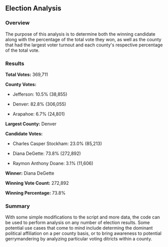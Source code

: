 ## Election Analysis

### Overview
The purpose of this analysis is to determine both the winning candidate along with the percentage of the total vote they won, as well as the county that had the largest voter turnout and each county's respective percentage of the total vote. 

### Results
**Total Votes:** 369,711

**County Votes:**

- Jefferson: 10.5% (38,855)

- Denver: 82.8% (306,055)

- Arapahoe: 6.7% (24,801)

**Largest County:** Denver

**Candidate Votes:**

- Charles Casper Stockham: 23.0% (85,213)

- Diana DeGette: 73.8% (272,892)

- Raymon Anthony Doane: 3.1% (11,606)

**Winner:** Diana DeGette

**Winning Vote Count:** 272,892

**Winning Percentage:** 73.8%

### Summary

With some simple modifications to the script and more data, the code can be used to perform analysis on any number of election results. Some potential use cases that come to mind include determing the dominant political affiliation on a per county basis, or to bring awareness to potential gerrymandering by analyzing particular voting ditricts within a county. 
